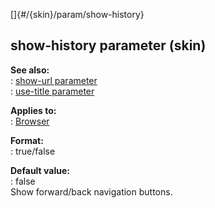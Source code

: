 []{#/{skin}/param/show-history}    
## show-history parameter (skin)    
**See also:**    
:   [show-url parameter](/ref/%7Bskin%7D/param/show-url/show-url.md)    
:   [use-title parameter](/ref/%7Bskin%7D/param/use-title/use-title.md)    
<!-- -->    
**Applies to:**    
:   [Browser](/ref/%7Bskin%7D/control/browser/browser.md)    
<!-- -->    
**Format:**    
:   true/false    
<!-- -->    
**Default value:**    
:   false    
Show forward/back navigation buttons.  
